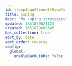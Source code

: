 ```yaml
---
id: ttanp4aqo23cenwtf8soo7x
title: Coping
desc: 'My coping strategies'
updated: 1651879621123
created: 1651879609345
has_collection: true
sort_by: date
sort_order: reverse
config:
  global:
    enableBackLinks: false
---
```


